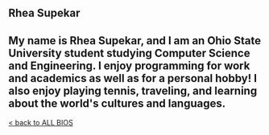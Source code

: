## Rhea Supekar
My name is Rhea Supekar, and I am an Ohio State University student studying Computer Science and Engineering. I enjoy programming for work and academics as well as for a personal hobby! I also enjoy playing tennis, traveling, and learning about the world's cultures and languages.
---------
[< back to ALL BIOS](ALL_BIOS.md)
